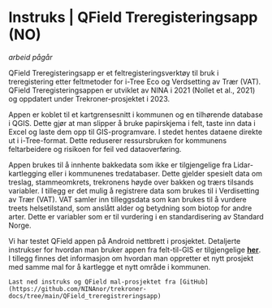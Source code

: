 # Instruks | QField Treregisteringsapp (NO)

*arbeid pågår*

QField Treregisteringsapp er et feltregisteringsverktøy til bruk i treregistering etter feltmetoder
for i-Tree Eco og Verdsetting av Trær (VAT). QField Treregisteringsappen er utviklet av NINA i
2021 (Nollet et al., 2021) og oppdatert under Trekroner-prosjektet i 2023.

Appen er koblet til et kartgrensesnitt i kommunen og en tilhørende database i QGIS. Dette gjør at
man slipper å bruke papirskjema i felt, taste inn data i Excel og laste dem opp til GIS-programvare.
I stedet hentes dataene direkte ut i i-Tree-format. Dette reduserer ressursbruken for kommunens
feltarbeidere og risikoen for feil ved dataoverføring.

Appen brukes til å innhente bakkedata som ikke er tilgjengelige fra Lidar-kartlegging eller i kommunenes
tredatabaser. Dette gjelder spesielt data om treslag, stammeomkrets, trekronens høyde
over bakken og trærs tilsands variabler. I tillegg er det mulig å registrere data som brukes til i
Verdisetting av Trær (VAT). VAT samler inn tilleggsdata som kan brukes til å vurdere treets helsetilstand,
som anslått alder og betydning som biotop for andre arter. Dette er variabler som er til
vurdering i en standardisering av Standard Norge.

Vi har testet QField appen på Android nettbrett i prosjektet. Detaljerte instrukser for hvordan man
bruker appen fra felt-til-GIS er tilgjengelige **[her](https://github.com/NINAnor/trekroner-docs/blob/main/QField_treregistreringsapp/QField_app_treregistrering_v3.pdf)**. I tillegg finnes det informasjon om hvordan man oppretter et nytt prosjekt med samme mal for å kartlegge et nytt område i kommunen.


```{note}
Last ned instruks og QField mal-prosjektet fra [GitHub](https://github.com/NINAnor/trekroner-docs/tree/main/QField_treregistreringsapp)
```



